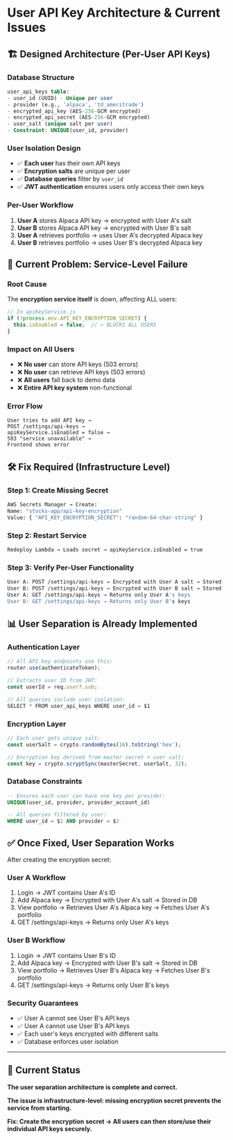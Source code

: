 # User API Key Architecture & Current Issues

## 🏗️ **Designed Architecture (Per-User API Keys)**

### Database Structure
```sql
user_api_keys table:
- user_id (UUID) - Unique per user
- provider (e.g., 'alpaca', 'td_ameritrade')  
- encrypted_api_key (AES-256-GCM encrypted)
- encrypted_api_secret (AES-256-GCM encrypted)
- user_salt (unique salt per user)
- Constraint: UNIQUE(user_id, provider)
```

### User Isolation Design
- ✅ **Each user** has their own API keys
- ✅ **Encryption salts** are unique per user
- ✅ **Database queries** filter by `user_id` 
- ✅ **JWT authentication** ensures users only access their own keys

### Per-User Workflow
1. **User A** stores Alpaca API key → encrypted with User A's salt
2. **User B** stores Alpaca API key → encrypted with User B's salt  
3. **User A** retrieves portfolio → uses User A's decrypted Alpaca key
4. **User B** retrieves portfolio → uses User B's decrypted Alpaca key

## 🚨 **Current Problem: Service-Level Failure**

### Root Cause
The **encryption service itself** is down, affecting ALL users:

```javascript
// In apiKeyService.js
if (!process.env.API_KEY_ENCRYPTION_SECRET) {
  this.isEnabled = false;  // ← BLOCKS ALL USERS
}
```

### Impact on All Users
- ❌ **No user** can store API keys (503 errors)
- ❌ **No user** can retrieve API keys (503 errors)  
- ❌ **All users** fall back to demo data
- ❌ **Entire API key system** non-functional

### Error Flow
```
User tries to add API key → 
POST /settings/api-keys → 
apiKeyService.isEnabled = false → 
503 "service unavailable" →
Frontend shows error
```

## 🛠️ **Fix Required (Infrastructure Level)**

### Step 1: Create Missing Secret
```bash
AWS Secrets Manager → Create:
Name: "stocks-app/api-key-encryption"  
Value: { "API_KEY_ENCRYPTION_SECRET": "random-64-char-string" }
```

### Step 2: Restart Service
```bash
Redeploy Lambda → Loads secret → apiKeyService.isEnabled = true
```

### Step 3: Verify Per-User Functionality
```bash
User A: POST /settings/api-keys → Encrypted with User A salt → Stored
User B: POST /settings/api-keys → Encrypted with User B salt → Stored
User A: GET /settings/api-keys → Returns only User A's keys
User B: GET /settings/api-keys → Returns only User B's keys
```

## 📊 **User Separation is Already Implemented**

### Authentication Layer
```javascript
// All API key endpoints use this:
router.use(authenticateToken);

// Extracts user ID from JWT:
const userId = req.user?.sub;

// All queries include user isolation:
SELECT * FROM user_api_keys WHERE user_id = $1
```

### Encryption Layer
```javascript
// Each user gets unique salt:
const userSalt = crypto.randomBytes(16).toString('hex');

// Encryption key derived from master secret + user salt:
const key = crypto.scryptSync(masterSecret, userSalt, 32);
```

### Database Constraints
```sql
-- Ensures each user can have one key per provider:
UNIQUE(user_id, provider, provider_account_id)

-- All queries filtered by user:
WHERE user_id = $1 AND provider = $2
```

## ✅ **Once Fixed, User Separation Works**

After creating the encryption secret:

### User A Workflow
1. Login → JWT contains User A's ID
2. Add Alpaca key → Encrypted with User A's salt → Stored in DB
3. View portfolio → Retrieves User A's Alpaca key → Fetches User A's portfolio
4. GET /settings/api-keys → Returns only User A's keys

### User B Workflow  
1. Login → JWT contains User B's ID
2. Add Alpaca key → Encrypted with User B's salt → Stored in DB
3. View portfolio → Retrieves User B's Alpaca key → Fetches User B's portfolio
4. GET /settings/api-keys → Returns only User B's keys

### Security Guarantees
- ✅ User A cannot see User B's API keys
- ✅ User A cannot use User B's API keys
- ✅ Each user's keys encrypted with different salts
- ✅ Database enforces user isolation

---

## 🎯 **Current Status**

**The user separation architecture is complete and correct.**

**The issue is infrastructure-level: missing encryption secret prevents the service from starting.**

**Fix: Create the encryption secret → All users can then store/use their individual API keys securely.**